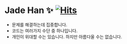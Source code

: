 # Jade Han ✨ [![Hits](https://hits.seeyoufarm.com/api/count/incr/badge.svg?url=https%3A%2F%2Fgithub.com%2Fdeadlylaid%2Fhit-counter&count_bg=%23FFF89E&title_bg=%23F9CB86&icon=&icon_color=%23E7E7E7&title=Jade&edge_flat=false)](https://hits.seeyoufarm.com)



- 문제를 해결하는데 집중합니다.
- 코드는 여러가지 수단 중 하나입니다.
- 개인이 위대할 수는 있습니다. 하지만 아름다울 수는 없습니다.

<!---
deadlylaid/deadlylaid is a ✨ special ✨ repository because its `README.md` (this file) appears on your GitHub profile.
You can click the Preview link to take a look at your changes.
--->
